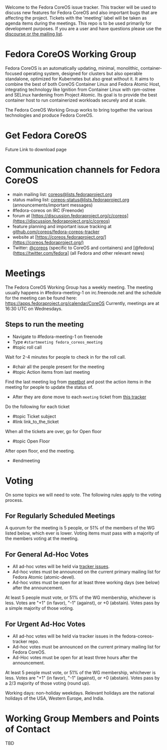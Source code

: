 
Welcome to the Fedora CoreOS issue tracker. This tracker will be used
to discuss new features for Fedora CoreOS and also important bugs that
are affecting the project. Tickets with the 'meeting' label will be
taken as agenda items during the meetings. This repo is to be used primarily
for development purposes. If you are a user and have questions please use
the [discourse or the mailing list]().

# Fedora CoreOS Working Group

Fedora CoreOS is an automatically updating, minimal, monolithic,
container-focused operating system, designed for clusters but also
operable standalone, optimized for Kubernetes but also great without
it. It aims to combine the best of both CoreOS Container Linux and 
Fedora Atomic Host, integrating technology like Ignition from Container
Linux with rpm-ostree and SELinux hardening from Project Atomic. Its 
goal is to provide the best container host to run containerized workloads
securely and at scale.

The Fedora CoreOS Working Group works to bring together the various
technologies and produce Fedora CoreOS.

# Get Fedora CoreOS

Future Link to download page

# Communication channels for Fedora CoreOS

- main mailing list: [coreos@lists.fedoraproject.org](https://lists.fedoraproject.org/archives/list/coreos@lists.fedoraproject.org/)
- status mailing list: [coreos-status@lists.fedoraproject.org](https://lists.fedoraproject.org/archives/list/coreos@lists.fedoraproject.org/) (announcements/important messages)
- #fedora-coreos on IRC (Freenode)
- forum at [https://discussion.fedoraproject.org/c/coreos](https://discussion.fedoraproject.org/c/coreos)
- feature planning and important issue tracking at [github.com/coreos/fedora-coreos-tracker](https://github.com/coreos/fedora-coreos-tracker)
- website at [https://coreos.fedoraproject.org/](https://coreos.fedoraproject.org/)
- Twitter: [@coreos](https://twitter.com/coreos) (specific to CoreOS and containers) and [@fedora](https://twitter.com/fedora] (all Fedora and other relevant news)

# Meetings

The Fedora CoreOS Working Group has a weekly meeting. The meeting usually 
happens in #fedora-meeting-1 on irc.freenode.net and the schedule for the 
meeting can be found here: https://apps.fedoraproject.org/calendar/CoreOS
Currently, meetings are at 16:30 UTC on Wednesdays.

## Steps to run the meeting

- Navigate to #fedora-meeting-1 on freenode
- Type `#startmeeting fedora_coreos_meeting`
- #topic roll call

Wait for 2-4 minutes for people to check in for the roll call.

- #chair all the people present for the meeting
- #topic Action items from last meeting

Find the last meeting log from
[meetbot](https://meetbot-raw.fedoraproject.org/teams/fedora_coreos_meeting)
and post the action items in the meeting for people to
update the status of.

- After they are done move to each `meeting` ticket from
  [this tracker](https://github.com/coreos/fedora-coreos-tracker/labels/meeting)

Do the following for each ticket

- #topic Ticket subject 
- #link link_to_the_ticket

When all the tickets are over, go for Open floor

* #topic Open Floor

After open floor, end the meeting.

* #endmeeting

# Voting

On some topics we will need to vote. The following rules apply to the voting 
process.

## For Regularly Scheduled Meetings

A quorum for the meeting is 5 people, or 51% of the members of the WG listed
below, which ever is lower. Voting items must pass with a majority of the
members voting at the meeting.

## For General Ad-Hoc Votes

- All ad-hoc votes will be held via [tracker issues](https://github.com/coreos/fedora-coreos-tracker/).
- Ad-hoc votes must be announced on the current primary mailing list for Fedora Atomic (atomic-devel).
- Ad-hoc votes must be open for at least three working days (see below) after the announcement.

At least 5 people must vote, or 51% of the WG membership, whichever is
less. Votes are "+1" (in favor), "-1" (against), or +0 (abstain). Votes
pass by a simple majority of those voting.

## For Urgent Ad-Hoc Votes

- All ad-hoc votes will be held via tracker issues in the fedora-coreos-tracker repo.
- Ad-hoc votes must be announced on the current primary mailing list for Fedora CoreOS.
- Ad-Hoc votes must be open for at least three hours after the announcement.

At least 5 people must vote, or 51% of the WG membership, whichever is less. Votes are "+1" (in favor), "-1" (against), or +0 (abstain). Votes pass by a 2/3 majority of those voting (round up).

Working days: non-holiday weekdays. Relevant holidays are the national holidays of the USA, Western Europe, and India.

# Working Group Members and Points of Contact

TBD
